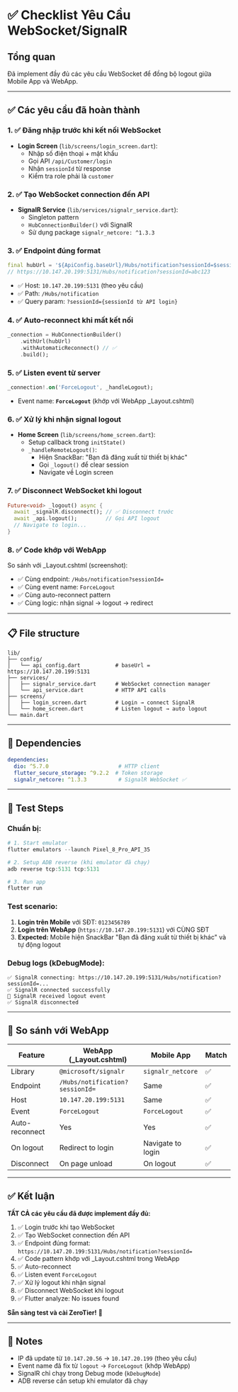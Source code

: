 # ✅ Checklist Yêu Cầu WebSocket/SignalR

## Tổng quan
Đã implement đầy đủ các yêu cầu WebSocket để đồng bộ logout giữa Mobile App và WebApp.

---

## ✅ Các yêu cầu đã hoàn thành

### 1. ✅ Đăng nhập trước khi kết nối WebSocket
- **Login Screen** (`lib/screens/login_screen.dart`):
  - Nhập số điện thoại + mật khẩu
  - Gọi API `/api/Customer/login`
  - Nhận `sessionId` từ response
  - Kiểm tra role phải là `customer`

### 2. ✅ Tạo WebSocket connection đến API
- **SignalR Service** (`lib/services/signalr_service.dart`):
  - Singleton pattern
  - `HubConnectionBuilder()` với SignalR
  - Sử dụng package `signalr_netcore: ^1.3.3`

### 3. ✅ Endpoint đúng format
```dart
final hubUrl = '${ApiConfig.baseUrl}/Hubs/notification?sessionId=$sessionId';
// https://10.147.20.199:5131/Hubs/notification?sessionId=abc123
```
- ✅ Host: `10.147.20.199:5131` (theo yêu cầu)
- ✅ Path: `/Hubs/notification`
- ✅ Query param: `?sessionId={sessionId từ API login}`

### 4. ✅ Auto-reconnect khi mất kết nối
```dart
_connection = HubConnectionBuilder()
    .withUrl(hubUrl)
    .withAutomaticReconnect() // ✅
    .build();
```

### 5. ✅ Listen event từ server
```dart
_connection!.on('ForceLogout', _handleLogout);
```
- Event name: **`ForceLogout`** (khớp với WebApp _Layout.cshtml)

### 6. ✅ Xử lý khi nhận signal logout
- **Home Screen** (`lib/screens/home_screen.dart`):
  - Setup callback trong `initState()`
  - `_handleRemoteLogout()`:
    - Hiện SnackBar: "Bạn đã đăng xuất từ thiết bị khác"
    - Gọi `_logout()` để clear session
    - Navigate về Login screen

### 7. ✅ Disconnect WebSocket khi logout
```dart
Future<void> _logout() async {
  await _signalR.disconnect(); // ✅ Disconnect trước
  await _api.logout();         // Gọi API logout
  // Navigate to login...
}
```

### 8. ✅ Code khớp với WebApp
So sánh với _Layout.cshtml (screenshot):
- ✅ Cùng endpoint: `/Hubs/notification?sessionId=`
- ✅ Cùng event name: `ForceLogout`
- ✅ Cùng auto-reconnect pattern
- ✅ Cùng logic: nhận signal → logout → redirect

---

## 📋 File structure

```
lib/
├── config/
│   └── api_config.dart           # baseUrl = https://10.147.20.199:5131
├── services/
│   ├── signalr_service.dart      # WebSocket connection manager
│   └── api_service.dart          # HTTP API calls
├── screens/
│   ├── login_screen.dart         # Login → connect SignalR
│   └── home_screen.dart          # Listen logout → auto logout
└── main.dart
```

---

## 🔧 Dependencies

```yaml
dependencies:
  dio: ^5.7.0                      # HTTP client
  flutter_secure_storage: ^9.2.2  # Token storage
  signalr_netcore: ^1.3.3          # SignalR WebSocket ✅
```

---

## 🧪 Test Steps

### Chuẩn bị:
```powershell
# 1. Start emulator
flutter emulators --launch Pixel_8_Pro_API_35

# 2. Setup ADB reverse (khi emulator đã chạy)
adb reverse tcp:5131 tcp:5131

# 3. Run app
flutter run
```

### Test scenario:
1. **Login trên Mobile** với SĐT: `0123456789`
2. **Login trên WebApp** (`https://10.147.20.199:5131`) với CÙNG SĐT
3. **Expected:** Mobile hiện SnackBar "Bạn đã đăng xuất từ thiết bị khác" và tự động logout

### Debug logs (kDebugMode):
```
✅ SignalR connecting: https://10.147.20.199:5131/Hubs/notification?sessionId=...
✅ SignalR connected successfully
📡 SignalR received logout event
✅ SignalR disconnected
```

---

## 🎯 So sánh với WebApp

| Feature | WebApp (_Layout.cshtml) | Mobile App | Match |
|---------|------------------------|------------|-------|
| Library | `@microsoft/signalr` | `signalr_netcore` | ✅ |
| Endpoint | `/Hubs/notification?sessionId=` | Same | ✅ |
| Host | `10.147.20.199:5131` | Same | ✅ |
| Event | `ForceLogout` | `ForceLogout` | ✅ |
| Auto-reconnect | Yes | Yes | ✅ |
| On logout | Redirect to login | Navigate to login | ✅ |
| Disconnect | On page unload | On logout | ✅ |

---

## ✅ Kết luận

**TẤT CẢ các yêu cầu đã được implement đầy đủ:**

1. ✅ Login trước khi tạo WebSocket
2. ✅ Tạo WebSocket connection đến API
3. ✅ Endpoint đúng format: `https://10.147.20.199:5131/Hubs/notification?sessionId=`
4. ✅ Code pattern khớp với _Layout.cshtml trong WebApp
5. ✅ Auto-reconnect
6. ✅ Listen event `ForceLogout`
7. ✅ Xử lý logout khi nhận signal
8. ✅ Disconnect WebSocket khi logout
9. ✅ Flutter analyze: No issues found

**Sẵn sàng test và cài ZeroTier!** 🚀

---

## 📝 Notes

- IP đã update từ `10.147.20.56` → `10.147.20.199` (theo yêu cầu)
- Event name đã fix từ `logout` → `ForceLogout` (khớp WebApp)
- SignalR chỉ chạy trong Debug mode (`kDebugMode`)
- ADB reverse cần setup khi emulator đã chạy
